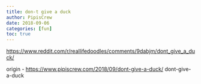 ```yaml
---
title: don-t give a duck
author: PipisCrew
date: 2018-09-06
categories: [fun]
toc: true
---
```


https://www.reddit.com/r/reallifedoodles/comments/9dabjm/dont_give_a_duck/

origin - https://www.pipiscrew.com/2018/09/dont-give-a-duck/ dont-give-a-duck